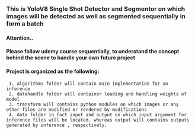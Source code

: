 ### This is YoloV8 Single Shot Detector and Segmentor on which images will be detected as well as segmented sequentially in form a batch

#### Attention..

#### Please follow udemy course sequentially, to understand the concept behind the scene to handle your own future project


#### Project is organized as the following:
```
 1. algorithms folder will contain main implementation for an inference
 2. datahandle folder will container loading and handling weights of model
 3. transform will contains python modules on which images or any other files are modified or rendered by modifications
 4. data folder in fact input and output on which input argument for inference files will be located, whereas output will contains outputs generated by inference , respectively.
```
